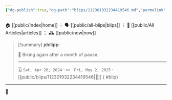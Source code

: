 ```yaml
---
{"dg-publish":true,"dg-path":"blips/112301932234419546.md","permalink":"/blips/112301932234419546/","title":"philipp on mastodon @ 2024-04-20"}
---
```



<div class="transclusion internal-embed is-loaded"><div class="markdown-embed">




🏠 [[public/Index\|home]]  ⋮ 🗣️ [[public/all-blips\|blips]] ⋮  📝 [[public/All Articles\|articles]]  ⋮ 🕰️ [[public/now\|now]]


</div></div>


> [!summary] **philipp**:
>
> 🚴 Biking again after a month of pause.
> - - -
>
> 🗓️ <code>Sat, Apr 20, 2024</code>  · ✏️ <code> Fri, May 2, 2025</code>  · [[public/blips/112301932234419546\|🔗]]
{ #blip}


- - -

 👾
